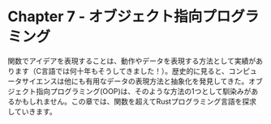 # Chapter 7 - オブジェクト指向プログラミング

関数でアイデアを表現することは、動作やデータを表現する方法として実績があります（C言語では何十年もそうしてきました！）。歴史的に見ると、コンピュータサイエンスは他にも有用なデータの表現方法と抽象化を発見してきた。オブジェクト指向プログラミング(OOP)は、そのような方法の1つとして馴染みがあるかもしれません。この章では、関数を超えてRustプログラミング言語を探求していきます。

